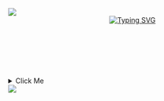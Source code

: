<img align="center" src="https://capsule-render.vercel.app/api?type=waving&color=4CAF50&height=70&section=header" />

<div align="center">
  <a href="https://git.io/typing-svg">
    <img src="https://readme-typing-svg.demolab.com?font=Line+Font&size=32&pause=1000&color=11F72D&center=true&vCenter=true&random=false&width=435&lines=Mobile+Engineer" alt="Typing SVG" />
  </a>
</div>

<br/>

<details> 
  <summary  style="margin-top: 90;">Click Me</summary>
   <p align="center">
  <img height="50%" width="auto" src="https://github-readme-stats.vercel.app/api?username=TheAlfran&show_icons=true&count_private=true&theme=gotham&hide_border=true&hide=issues,contribs&bg_color=00000000">
  <img height="50%" width="auto" src="https://github-readme-stats.vercel.app/api/top-langs/?username=TheAlfran&layout=compact&hide_border=true&theme=gotham&bg_color=00000000&langs_count=6&hide=jupyter%20notebook,tex,css,php&exclude_repo=Pacman-AI">
  <img src="https://github-readme-streak-stats.herokuapp.com?user=TheAlfran&theme=gotham&hide_border=true&background=FFFFFF00">
</p>

<div align="center">
 <h3>Languages & Tools"</h3>

<a href="https://github.com/harish-sethuraman/readme-components">
 <img  src="https://readme-components.vercel.app/api?component=logo&fill=black&logo=react&animation=spin&svgfill=15d8fe">  
 </a>
   <a href="https://github.com/harish-sethuraman/readme-components">
<img  src="https://readme-components.vercel.app/api?component=logo&fill=black&logo=typescript&svgfill=2d79c7">
</a>
  <a href="https://github.com/harish-sethuraman/readme-components">
<img  src="https://readme-components.vercel.app/api?component=logo&fill=black&logo=javascript&svgfill=8ed5fa">
</a>
 <a href="https://github.com/harish-sethuraman/readme-components">
 <img  src="https://readme-components.vercel.app/api?component=logo&fill=black&logo=css3&svgfill=659b60">
</a>
<a href="https://github.com/harish-sethuraman/readme-components">
<img  src="https://readme-components.vercel.app/api?component=logo&fill=black&logo=flutter&svgfill=cd6799">
</a>
<a href="https://github.com/harish-sethuraman/readme-components">
<img  src="https://readme-components.vercel.app/api?component=logo&fill=black&logo=dart&svgfill=df5c43">  
</a>
<a href="https://github.com/harish-sethuraman/readme-components">
<img  src="https://readme-components.vercel.app/api?component=logo&fill=black&logo=kotlin&svgfill=df5c43">  
</a>
<a href="https://github.com/harish-sethuraman/readme-components">
<img  src="https://readme-components.vercel.app/api?component=logo&fill=black&logo=swift&svgfill=df5c43">  
</a>
<a href="https://github.com/harish-sethuraman/readme-components">
<img  src="https://readme-components.vercel.app/api?component=logo&fill=black&logo=androidstudio&svgfill=df5c43">  
</a>
<a href="https://github.com/harish-sethuraman/readme-components">
<img  src="https://readme-components.vercel.app/api?component=logo&fill=black&logo=github&svgfill=df5c43">  
</a>

 <h3>Visitor Count</h3>
 
![VisitorCount](https://profile-counter.glitch.me/{TheAlfran}/count.svg)
</div>
</details>

<img align="center" src="https://capsule-render.vercel.app/api?type=waving&color=4CAF50&height=70&section=footer"/>





<!---
TheAlfran/TheAlfran is a ✨ special ✨ repository because its `README.md` (this file) appears on your GitHub profile.
You can click the Preview link to take a look at your changes.
--->
